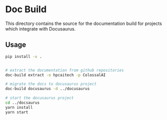 # Doc Build

This directory contains the source for the documentation build for projects which integrate with Docusaurus.

## Usage

```bash
pip install -v .


# extract the documentation from github repositories
doc-build extract -o hpcaitech -p ColossalAI

# migrate the docs to docusaurus project
doc-build docusaurus -d ../docusaurus

# start the docusaurus project
cd ../docsaurus
yarn install
yarn start
```